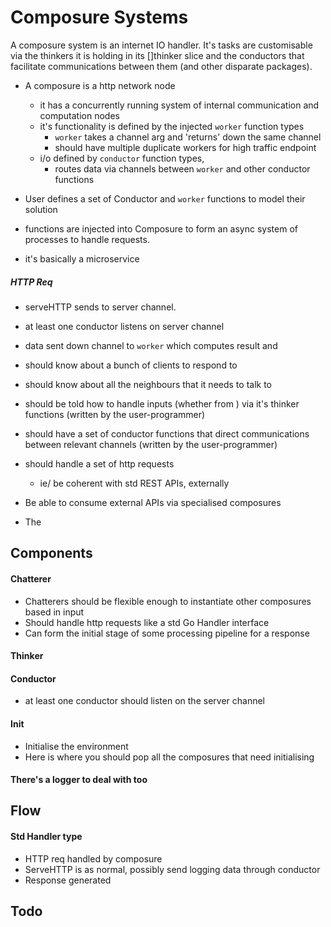 # Composure Systems

A composure system is an internet IO handler. It's tasks are customisable via the thinkers it is holding in its []thinker slice and the conductors that facilitate communications between them (and other disparate packages).

- A composure is a http network node
  - it has a concurrently running system of internal communication and computation nodes
  - it's functionality is defined by the injected `worker` function types
    - `worker` takes a channel arg and 'returns' down the same channel
    - should have multiple duplicate workers for high traffic endpoint
  - i/o defined by `conductor` function types,
    -  routes data via channels between `worker` and other conductor functions


- User defines a set of Conductor and `worker` functions to model their solution
- functions are injected into Composure to form an async system of processes to handle
requests.
- it's basically a microservice

##### HTTP Req
- serveHTTP sends to server channel.
- at least one conductor listens on server channel
- data sent down channel to `worker` which computes result and

- should know about a bunch of clients to respond to
- should know about all the neighbours that it needs to talk to
- should be told how to handle inputs (whether from ) via it's thinker functions (written by the user-programmer)
- should have a set of conductor functions that direct communications between relevant channels (written by the user-programmer)
- should handle a set of http requests
  - ie/ be coherent with std REST APIs, externally
- Be able to consume external APIs via specialised composures
- The

## Components
#### Chatterer
- Chatterers should be flexible enough to instantiate other composures based in input
- Should handle http requests like a std Go Handler interface
- Can form the initial stage of some processing pipeline for a response

#### Thinker
#### Conductor
- at least one conductor should listen on the server channel

#### Init
- Initialise the environment
- Here is where you should pop all the composures that need initialising
#### There's a logger to deal with too


## Flow
#### Std Handler type
- HTTP req handled by composure
- ServeHTTP is as normal, possibly send logging data through conductor
- Response generated

####

## Todo
